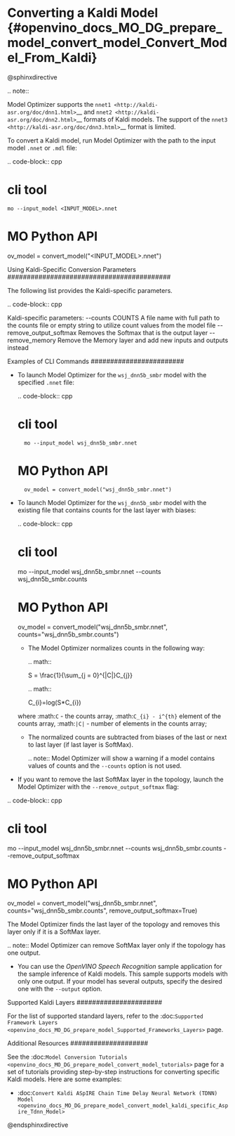 # Converting a Kaldi Model {#openvino_docs_MO_DG_prepare_model_convert_model_Convert_Model_From_Kaldi}

@sphinxdirective

.. note::

   Model Optimizer supports the `nnet1 <http://kaldi-asr.org/doc/dnn1.html>`__ and `nnet2 <http://kaldi-asr.org/doc/dnn2.html>`__ formats of Kaldi models. The support of the `nnet3 <http://kaldi-asr.org/doc/dnn3.html>`__ format is limited.

To convert a Kaldi model, run Model Optimizer with the path to the input model ``.nnet`` or ``.mdl`` file:

.. code-block:: cpp

   # cli tool
    mo --input_model <INPUT_MODEL>.nnet

   # MO Python API
   ov_model = convert_model("<INPUT_MODEL>.nnet")

Using Kaldi-Specific Conversion Parameters
##########################################

The following list provides the Kaldi-specific parameters.

.. code-block:: cpp

   Kaldi-specific parameters:
   --counts COUNTS       A file name with full path to the counts file or empty string to utilize count values from the model file
   --remove_output_softmax
                           Removes the Softmax that is the output layer
   --remove_memory       Remove the Memory layer and add new inputs and outputs instead

Examples of CLI Commands
########################

* To launch Model Optimizer for the ``wsj_dnn5b_smbr`` model with the specified ``.nnet`` file:

  .. code-block:: cpp

     # cli tool
        mo --input_model wsj_dnn5b_smbr.nnet

     # MO Python API
        ov_model = convert_model("wsj_dnn5b_smbr.nnet")

* To launch Model Optimizer for the ``wsj_dnn5b_smbr`` model with the existing file that contains counts for the last layer with biases:

  .. code-block:: cpp

     # cli tool
     mo --input_model wsj_dnn5b_smbr.nnet --counts wsj_dnn5b_smbr.counts

     # MO Python API
     ov_model = convert_model("wsj_dnn5b_smbr.nnet", counts="wsj_dnn5b_smbr.counts")


  * The Model Optimizer normalizes сounts in the following way:
    
    .. math::
    
      S = \frac{1}{\sum_{j = 0}^{|C|}C_{j}}
    
    .. math::
    
      C_{i}=log(S\*C_{i})
    
  where :math:`C` - the counts array, :math:`C_{i} - i^{th}` element of the counts array, :math:`|C|` - number of elements in the counts array;

  * The normalized counts are subtracted from biases of the last or next to last layer (if last layer is SoftMax).
  
    .. note:: Model Optimizer will show a warning if a model contains values of counts and the `--counts` option is not used.

* If you want to remove the last SoftMax layer in the topology, launch the Model Optimizer with the `--remove_output_softmax` flag:

.. code-block:: cpp

   # cli tool
   mo --input_model wsj_dnn5b_smbr.nnet --counts wsj_dnn5b_smbr.counts --remove_output_softmax

   # MO Python API
   ov_model = convert_model("wsj_dnn5b_smbr.nnet", counts="wsj_dnn5b_smbr.counts", remove_output_softmax=True)

The Model Optimizer finds the last layer of the topology and removes this layer only if it is a SoftMax layer.

.. note:: Model Optimizer can remove SoftMax layer only if the topology has one output.

* You can use the *OpenVINO Speech Recognition* sample application for the sample inference of Kaldi models. This sample supports models with only one output. If your model has several outputs, specify the desired one with the ``--output`` option.

Supported Kaldi Layers
######################

For the list of supported standard layers, refer to the :doc:`Supported Framework Layers <openvino_docs_MO_DG_prepare_model_Supported_Frameworks_Layers>` page.

Additional Resources
####################

See the :doc:`Model Conversion Tutorials <openvino_docs_MO_DG_prepare_model_convert_model_tutorials>` page for a set of tutorials providing step-by-step instructions for converting specific Kaldi models. Here are some examples:

* :doc:`Convert Kaldi ASpIRE Chain Time Delay Neural Network (TDNN) Model <openvino_docs_MO_DG_prepare_model_convert_model_kaldi_specific_Aspire_Tdnn_Model>`


@endsphinxdirective

